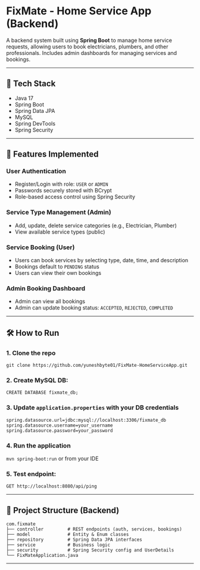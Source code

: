 # FixMate - Home Service App (Backend)

A backend system built using **Spring Boot** to manage home service requests, allowing users to book electricians, plumbers, and other professionals. Includes admin dashboards for managing services and bookings.

---

## 🚀 Tech Stack
- Java 17
- Spring Boot
- Spring Data JPA
- MySQL
- Spring DevTools
- Spring Security

---

## 🧰 Features Implemented

### User Authentication
- Register/Login with role: `USER` or `ADMIN`
- Passwords securely stored with BCrypt
- Role-based access control using Spring Security

### Service Type Management (Admin)
- Add, update, delete service categories (e.g., Electrician, Plumber)
- View available service types (public)

### Service Booking (User)
- Users can book services by selecting type, date, time, and description
- Bookings default to `PENDING` status
- Users can view their own bookings

### Admin Booking Dashboard
- Admin can view all bookings
- Admin can update booking status: `ACCEPTED`, `REJECTED`, `COMPLETED`

---

## 🛠️ How to Run

### 1. Clone the repo  
   `git clone https://github.com/yuneshbyte01/FixMate-HomeServiceApp.git`

### 2. Create MySQL DB:  
   `CREATE DATABASE fixmate_db;`

### 3. Update `application.properties` with your DB credentials
    spring.datasource.url=jdbc:mysql://localhost:3306/fixmate_db
    spring.datasource.username=your_username
    spring.datasource.password=your_password

### 4. Run the application  
   `mvn spring-boot:run` or from your IDE

### 5. Test endpoint:  
   `GET http://localhost:8080/api/ping`

---

## 📂 Project Structure (Backend)
    com.fixmate
    ├── controller         # REST endpoints (auth, services, bookings)
    ├── model              # Entity & Enum classes
    ├── repository         # Spring Data JPA interfaces
    ├── service            # Business logic
    ├── security           # Spring Security config and UserDetails
    └── FixMateApplication.java

---
